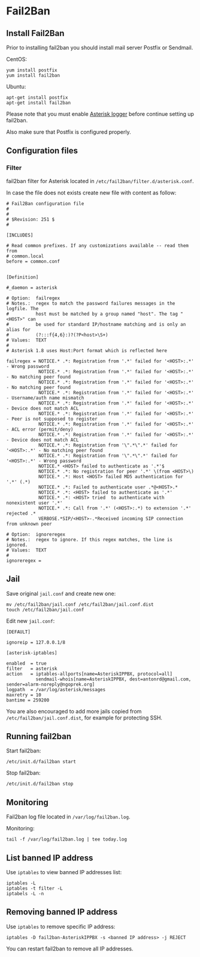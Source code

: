 # Fail2Ban

## Install Fail2Ban

Prior to installing fail2ban you should install mail server Postfix or Sendmail.

CentOS:

```
yum install postfix
yum install fail2ban
```

Ubuntu:

```
apt-get install postfix
apt-get install fail2ban
```

Please note that you must enable [Asterisk logger](../Chapter_02/Asterisk-Log-Files.md) before continue setting up fail2ban.

Also make sure that Postfix is configured properly.

## Configuration files 

### Filter

fail2ban filter for Asterisk located in ```/etc/fail2ban/filter.d/asterisk.conf```.

In case the file does not exists create new file with content as follow:

```
# Fail2Ban configuration file
#
#
# $Revision: 251 $
#

[INCLUDES]

# Read common prefixes. If any customizations available -- read them from
# common.local
before = common.conf


[Definition]

#_daemon = asterisk

# Option:  failregex
# Notes.:  regex to match the password failures messages in the logfile. The
#          host must be matched by a group named "host". The tag "<HOST>" can
#          be used for standard IP/hostname matching and is only an alias for
#          (?:::f{4,6}:)?(?P<host>\S+)
# Values:  TEXT
#
# Asterisk 1.8 uses Host:Port format which is reflected here

failregex = NOTICE.* .*: Registration from '.*' failed for '<HOST>:.*' - Wrong password
            NOTICE.* .*: Registration from '.*' failed for '<HOST>:.*' - No matching peer found
            NOTICE.* .*: Registration from '.*' failed for '<HOST>:.*' - No matching peer found
            NOTICE.* .*: Registration from '.*' failed for '<HOST>:.*' - Username/auth name mismatch
            NOTICE.* .*: Registration from '.*' failed for '<HOST>:.*' - Device does not match ACL
            NOTICE.* .*: Registration from '.*' failed for '<HOST>:.*' - Peer is not supposed to register
            NOTICE.* .*: Registration from '.*' failed for '<HOST>:.*' - ACL error (permit/deny)
            NOTICE.* .*: Registration from '.*' failed for '<HOST>:.*' - Device does not match ACL
            NOTICE.* .*: Registration from '\".*\".*' failed for '<HOST>:.*' - No matching peer found
            NOTICE.* .*: Registration from '\".*\".*' failed for '<HOST>:.*' - Wrong password
            NOTICE.* <HOST> failed to authenticate as '.*'$
            NOTICE.* .*: No registration for peer '.*' \(from <HOST>\)
            NOTICE.* .*: Host <HOST> failed MD5 authentication for '.*' (.*)
            NOTICE.* .*: Failed to authenticate user .*@<HOST>.*
            NOTICE.* .*: <HOST> failed to authenticate as '.*'
            NOTICE.* .*: <HOST> tried  to authenticate with nonexistent user '.*'
            NOTICE.* .*: Call from '.*' (<HOST>:.*) to extension '.*' rejected .*
            VERBOSE.*SIP/<HOST>-.*Received incoming SIP connection from unknown peer
   
# Option:  ignoreregex
# Notes.:  regex to ignore. If this regex matches, the line is ignored.
# Values:  TEXT
#
ignoreregex =
```

## Jail

Save original ```jail.conf``` and create new one:

```
mv /etc/fail2ban/jail.conf /etc/fail2ban/jail.conf.dist
touch /etc/fail2ban/jail.conf
```

Edit new ```jail.conf```:

```
[DEFAULT]

ignoreip = 127.0.0.1/8

[asterisk-iptables]

enabled  = true
filter   = asterisk
action   = iptables-allports[name=AsteriskIPPBX, protocol=all]
           sendmail-whois[name=AsteriskIPPBX, dest=antonrd@gmail.com, sender=alarm-noreply@ngoprek.org]
logpath  = /var/log/asterisk/messages
maxretry = 10
bantime = 259200
```

You are also encouraged to add more jails copied from `/etc/fail2ban/jail.conf.dist`, for example for protecting SSH.

## Running fail2ban

Start fail2ban:

```
/etc/init.d/fail2ban start
```

Stop fail2ban:

```
/etc/init.d/fail2ban stop
```

## Monitoring

Fail2ban log file located in ```/var/log/fail2ban.log```.

Monitoring:

```
tail -f /var/log/fail2ban.log | tee today.log
```

## List banned IP address

Use ```iptables``` to view banned IP addresses list:

```
iptables -L
iptables -t filter -L
iptabels -L -n
```

## Removing banned IP address

Use ```iptables``` to remove specific IP address:

```
iptables -D fail2ban-AsteriskIPPBX -s <banned IP address> -j REJECT
```

You can restart fail2ban to remove all IP addresses.
